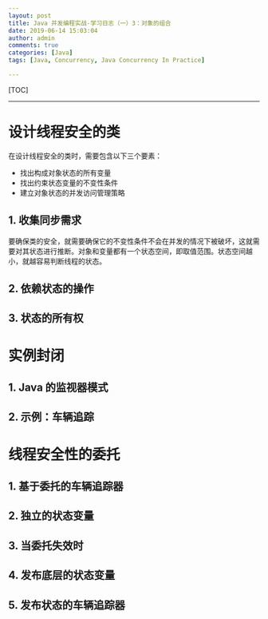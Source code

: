 ```yaml
---
layout: post
title: Java 并发编程实战-学习日志（一）3：对象的组合
date: 2019-06-14 15:03:04
author: admin
comments: true
categories: [Java]
tags: [Java, Concurrency, Java Concurrency In Practice]

---
```




<!-- more -->

[TOC]

------

# 设计线程安全的类

在设计线程安全的类时，需要包含以下三个要素：

- 找出构成对象状态的所有变量
- 找出约束状态变量的不变性条件
- 建立对象状态的并发访问管理策略

## 1. 收集同步需求

要确保类的安全，就需要确保它的不变性条件不会在并发的情况下被破坏，这就需要对其状态进行推断。对象和变量都有一个状态空间，即取值范围。状态空间越小，就越容易判断线程的状态。





## 2. 依赖状态的操作



## 3. 状态的所有权



# 实例封闭



## 1. Java 的监视器模式



## 2. 示例：车辆追踪



# 线程安全性的委托



## 1. 基于委托的车辆追踪器



## 2. 独立的状态变量



## 3. 当委托失效时



## 4. 发布底层的状态变量



## 5. 发布状态的车辆追踪器



